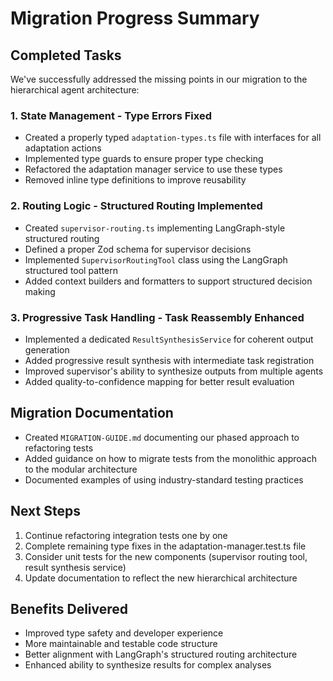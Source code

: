 # Migration Progress Summary

## Completed Tasks

We've successfully addressed the missing points in our migration to the hierarchical agent architecture:

### 1. State Management - Type Errors Fixed

- Created a properly typed `adaptation-types.ts` file with interfaces for all adaptation actions
- Implemented type guards to ensure proper type checking
- Refactored the adaptation manager service to use these types
- Removed inline type definitions to improve reusability

### 2. Routing Logic - Structured Routing Implemented

- Created `supervisor-routing.ts` implementing LangGraph-style structured routing
- Defined a proper Zod schema for supervisor decisions
- Implemented `SupervisorRoutingTool` class using the LangGraph structured tool pattern
- Added context builders and formatters to support structured decision making

### 3. Progressive Task Handling - Task Reassembly Enhanced

- Implemented a dedicated `ResultSynthesisService` for coherent output generation
- Added progressive result synthesis with intermediate task registration
- Improved supervisor's ability to synthesize outputs from multiple agents
- Added quality-to-confidence mapping for better result evaluation

## Migration Documentation

- Created `MIGRATION-GUIDE.md` documenting our phased approach to refactoring tests
- Added guidance on how to migrate tests from the monolithic approach to the modular architecture
- Documented examples of using industry-standard testing practices

## Next Steps

1. Continue refactoring integration tests one by one
2. Complete remaining type fixes in the adaptation-manager.test.ts file
3. Consider unit tests for the new components (supervisor routing tool, result synthesis service)
4. Update documentation to reflect the new hierarchical architecture

## Benefits Delivered

- Improved type safety and developer experience
- More maintainable and testable code structure
- Better alignment with LangGraph's structured routing architecture
- Enhanced ability to synthesize results for complex analyses 